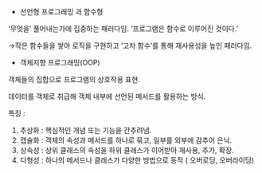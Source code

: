 - 선언형 프로그래밍 과 함수형

‘무엇을’ 풀어내는가에 집중하는 패러다임. ‘프로그램은 함수로 이루어진 것이다.’

→작은 함수들을 쌓아 로직을 구현하고 ‘고차 함수’를 통해 재사용성을 높인 패러다임.

- 객체지향 프로그래밍(OOP)

객체들의 집합으로 프로그램의 상호작용 표현.

데이터를 객체로 취급해 객체 내부에 선언된 메서드를 활용하는 방식.

특징 : 

1. 추상화 : 핵심적인 개념 또는 기능을 간추려냄.
2. 캡슐화 : 객체의 속성과 메서드를 하나로 묶고, 일부를 외부에 감추어 은닉.
3. 상속성 : 상위 클래스의 속성을 하위 클래스가 이어받아 재사용, 추가, 확장.
4. 다형성 : 하나의 메서드나 클래스가 다양한 방법으로 동작 ( 오버로딩, 오버라이딩)
